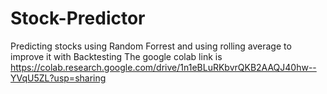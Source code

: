 # Stock-Predictor
Predicting stocks using Random Forrest and using rolling average to improve it with Backtesting
The google colab link is https://colab.research.google.com/drive/1n1eBLuRKbvrQKB2AAQJ40hw--YVqU5ZL?usp=sharing

